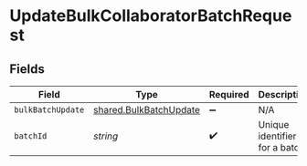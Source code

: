 # UpdateBulkCollaboratorBatchRequest


## Fields

| Field                                                            | Type                                                             | Required                                                         | Description                                                      |
| ---------------------------------------------------------------- | ---------------------------------------------------------------- | ---------------------------------------------------------------- | ---------------------------------------------------------------- |
| `bulkBatchUpdate`                                                | [shared.BulkBatchUpdate](../../models/shared/bulkbatchupdate.md) | :heavy_minus_sign:                                               | N/A                                                              |
| `batchId`                                                        | *string*                                                         | :heavy_check_mark:                                               | Unique identifier for a batch                                    |
